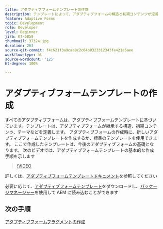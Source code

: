 ```yaml
---
title: アダプティブフォームテンプレートの作成
description: テンプレートによって、アダプティブフォームの構造と初期コンテンツが定義されます。
feature: Adaptive Forms
topic: Development
role: Developer
level: Beginner
jira: KT-5859
thumbnail: 37324.jpg
duration: 263
source-git-commit: f4c621f3a9caa8c2c64b8323312343fe421a5aee
workflow-type: ht
source-wordcount: '125'
ht-degree: 100%

---
```



# アダプティブフォームテンプレートの作成

すべてのアダプティブフォームは、アダプティブフォームテンプレートに基づいています。テンプレートは、アダプティブフォームが継承する構造、初期コンテンツ、テーマなどを定義します。 アダプティブフォームの作成時に、新しいアダプティブフォームテンプレートを作成するか、標準のテンプレートを使用できます。
ここで作成したテンプレートは、今後のアダプティブフォームの基礎となります。
次のビデオでは、アダプティブフォームテンプレートの基本的な作成手順を示します

>[!VIDEO](https://video.tv.adobe.com/v/326691?quality=12&learn=on&captions=jpn)

詳しくは、[アダプティブフォームテンプレートドキュメント](https://experienceleague.adobe.com/docs/experience-manager-65/forms/adaptive-forms-advanced-authoring/template-editor.html?lang=ja)を参照してください

必要に応じて、[アダプティブフォームテンプレート](assets/peak-application-template.zip)をダウンロードし、[パッケージマネージャー](http://localhost:4502/crx/packmgr/index.jsp)を使用して AEM に読み込むことができます


## 次の手順

[アダプティブフォームフラグメントの作成](./create-form-fragment.md)


